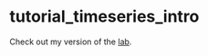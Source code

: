 # tutorial_timeseries_intro

Check out my version of the [lab](https://github.com/fbchow/tutorial_timeseries_intro/blob/master/TimeSeries_Skeleton.Rmd).
